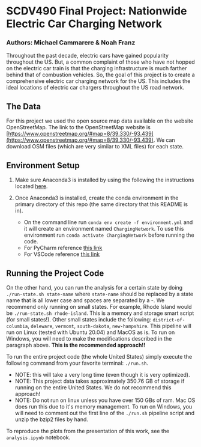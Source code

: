 # SCDV490 Final Project: Nationwide Electric Car Charging Network
### Authors: Michael Cammarere \& Noah Franz

Throughout the past decade, electric cars have gained popularity throughout
the US. But, a common complaint of those who have not hopped on the electric
car train is that the charging infrastructure is much farther behind that of
combustion vehicles. So, the goal of this project is to create a comprehensive
electric car charging network for the US. This includes the ideal locations
of electric car chargers throughout the US road network.

## The Data
For this project we used the open source map data available on the website
OpenStreetMap. The link to the OpenStreetMap website is
[https://www.openstreetmap.org/#map=8/39.330/-93.439](https://www.openstreetmap.org/#map=8/39.330/-93.439).
We can download OSM files (which are very similar to XML files) for each state.

## Environment Setup
1. Make sure Anaconda3 is installed by using the following the
instructions located [here](https://docs.anaconda.com/anaconda/install/index.html).

2. Once Anaconda3 is installed, create the conda environment in the primary directory
of this repo (the same directory that this README is in).
    * On the command line run `conda env create -f environment.yml` and it will
    create an environment named `ChargingNetwork`. To use this environment
    run `conda activate ChargingNetwork` before running the code.
    * For PyCharm reference [this link](https://www.jetbrains.com/help/pycharm/conda-support-creating-conda-virtual-environment.html)
    * For VSCode reference [this link](https://code.visualstudio.com/docs/python/environments)

## Running the Project Code
On the other hand, you can run the analysis for a certain state by doing
`./run-state.sh state-name` where `state-name` should be replaced by a state name
that is all lower case and spaces are separated by a -. We recommend only running on small states.
For example, Rhode Island would be `./run-state.sh rhode-island`. This is a memory and storage smart script (for small states!).
Other small states include the following: `district-of-columbia`, `deleware`, `vermont`, `south-dakota`, `new-hampshire`. This
pipeline will run on Linux (tested with Ubuntu 20.04) and MacOS as is. To run on Windows, you will need
to make the modifications described in the paragraph above. **This is the recommended approach!!**

To run the entire project code (the whole United States) simply execute the following command from your
favorite terminal: `./run.sh`.
* NOTE: this will take a very long time (even though it
is very optimized).
* NOTE: This project data takes approximately 350.76 GB of storage if
running on the entire United States. We do not recommend this approach!
* NOTE: Do not run on linux unless you have over 150 GBs of ram. Mac OS does run this due
to it's memory management. To run on Windows, you will need to comment out the
first line of the `./run.sh` pipeline script and unzip the bzip2 files by hand. 

To reproduce the plots from the presentation of this work, see the `analysis.ipynb` notebook.